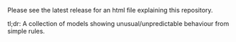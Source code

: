 Please see the latest release for an html file explaining this repository.

tl;dr: A collection of models showing unusual/unpredictable behaviour from simple rules.
